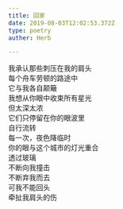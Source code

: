 ```yaml
---  
title: 回家  
date: 2019-08-03T12:02:53.372Z  
type: poetry  
auther: Herb   

---  
```

我承认那些刺压在我的肩头  
每个舟车劳顿的路途中  
它与我各自颠簸    
我想从你眼中收束所有星光  
但太深太浓  
它们只停留在你的眼波里  
自行流转    
每一次，夜色降临时  
你的眼与这个城市的灯光重合  
透过玻璃  
不断向我撞击  
不断弃我而去    
可我不能回头  
牵扯我肩头的伤  
